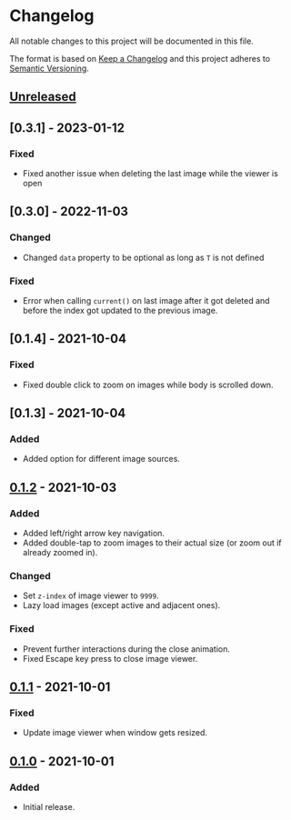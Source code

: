 # Changelog
All notable changes to this project will be documented in this file.

The format is based on [Keep a Changelog](http://keepachangelog.com/en/1.0.0/)
and this project adheres to [Semantic Versioning](http://semver.org/spec/v2.0.0.html).

## [Unreleased]

## [0.3.1] - 2023-01-12
### Fixed
- Fixed another issue when deleting the last image while the viewer is open

## [0.3.0] - 2022-11-03
### Changed
- Changed `data` property to be optional as long as `T` is not defined

### Fixed
- Error when calling `current()` on last image after it got deleted and before the index got updated to the previous image.

## [0.1.4] - 2021-10-04
### Fixed
- Fixed double click to zoom on images while body is scrolled down.

## [0.1.3] - 2021-10-04
### Added
- Added option for different image sources.

## [0.1.2] - 2021-10-03
### Added
- Added left/right arrow key navigation.
- Added double-tap to zoom images to their actual size (or zoom out if already zoomed in).

### Changed
- Set `z-index` of image viewer to `9999`.
- Lazy load images (except active and adjacent ones).

### Fixed
- Prevent further interactions during the close animation.
- Fixed Escape key press to close image viewer.

## [0.1.1] - 2021-10-01
### Fixed
- Update image viewer when window gets resized.

## [0.1.0] - 2021-10-01
### Added
- Initial release.

[Unreleased]: https://github.com/rkusa/react-image-viewer-hook/compare/0.1.4...HEAD
[0.1.2]: https://github.com/rkusa/react-image-viewer-hook/releases/tag/0.1.3...0.1.4
[0.1.2]: https://github.com/rkusa/react-image-viewer-hook/releases/tag/0.1.2...0.1.3
[0.1.2]: https://github.com/rkusa/react-image-viewer-hook/releases/tag/0.1.1...0.1.2
[0.1.1]: https://github.com/rkusa/react-image-viewer-hook/releases/tag/0.1.0...0.1.1
[0.1.0]: https://github.com/rkusa/react-image-viewer-hook/releases/tag/0.1.0
